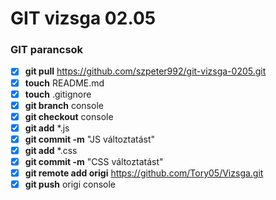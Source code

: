 
# GIT vizsga 02.05

### GIT parancsok
 - [x] **git pull** https://github.com/szpeter992/git-vizsga-0205.git
 - [x]  **touch** README.md
 - [x] **touch** .gitignore
 - [x] **git branch** console
 - [x] **git checkout** console
 - [x] **git add** *.js
 - [x] **git commit -m** "JS változtatást"
 - [x] **git add** *.css
 - [x]  **git commit -m** "CSS változtatást"
 - [x] **git remote add origi** https://github.com/Tory05/Vizsga.git
 - [x] **git push** origi console